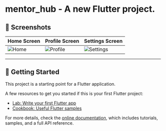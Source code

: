 # mentor_hub - A new Flutter project.

## 📸 Screenshots

| Home Screen | Profile Screen | Settings Screen |
|------------|---------------|----------------|
| ![Home](assets/screenshots/home.png) | ![Profile](assets/screenshots/profile.png) | ![Settings](assets/screenshots/settings.png) |

---

## 🚀 Getting Started

This project is a starting point for a Flutter application.

A few resources to get you started if this is your first Flutter project:

- [Lab: Write your first Flutter app](https://docs.flutter.dev/get-started/codelab)
- [Cookbook: Useful Flutter samples](https://docs.flutter.dev/cookbook)

For more details, check the [online documentation](https://docs.flutter.dev/), which includes tutorials, samples, and a full API reference.
